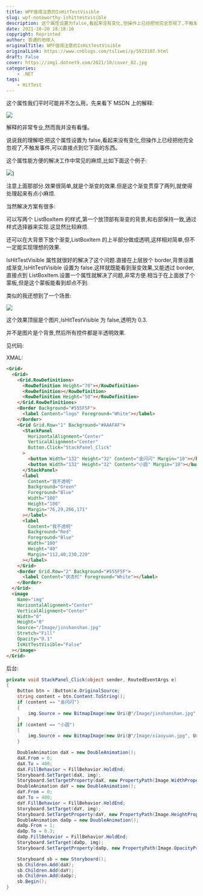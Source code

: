 ```yaml
---
title: WPF值得注意的IsHitTestVisible
slug: wpf-noteworthy-ishittestvisible
description: 这个属性设置为false,看起来没有变化,但操作上已经把他完全忽视了,不触发事件,可以直接点到它下面的东西。
date: 2021-10-20 18:18:16
copyright: Reprinted
author: 普通的地球人
originalTitle: WPF值得注意的IsHitTestVisible
originalLink: https://www.cnblogs.com/tsliwei/p/5923107.html
draft: False
cover: https://img1.dotnet9.com/2021/10/cover_02.jpg
categories: 
    - .NET
tags: 
    - HitTest
---
```


这个属性我们平时可能并不怎么用，先来看下 MSDN 上的解释:

![](https://img1.dotnet9.com/2021/10/0201.png)

解释的非常专业,然而我并没有看懂。

说说我的理解吧:把这个属性设置为 false,看起来没有变化,但操作上已经把他完全忽视了,不触发事件,可以直接点到它下面的东西。

这个属性能方便的解决工作中常见的麻烦,比如下面这个例子:

![](https://img1.dotnet9.com/2021/10/0202.png))

注意上面那部分.效果很简单,就是个渐变的效果.但是这个渐变贯穿了两列,就使得处理起来有点小麻烦.

当然解决方案有很多:

可以写两个 ListBoxItem 的样式,第一个放顶部有渐变的背景,和右部保持一致,通过样式选择器来实现.这显然比较麻烦.

还可以在大背景下放个渐变,ListBoxItem 的上半部分做成透明,这样相对简单,但不一定能实现理想的效果.

IsHitTestVisible 属性就很好的解决了这个问题.直接在上层放个 border,背景设置成渐变,IsHitTestVisible 设置为 false.这样就既能看到渐变效果,又能透过 border,直接点到 ListBoxItem.设置一个属性就解决了问题,非常方便.相当于在上面放了个蒙板,但是这个蒙板能看到却点不到.

类似的我还想到了一个场景:

![](https://img1.dotnet9.com/2021/10/0203.gif)

这个效果顶层是个图片,IsHitTestVisible 为 false,透明为 0.3.

并不是图片是个背景,然后所有控件都是半透明效果.

见代码:

XMAL:

```html
<Grid>
  <Grid>
    <Grid.RowDefinitions>
      <RowDefinition Height="70"></RowDefinition>
      <RowDefinition></RowDefinition>
      <RowDefinition Height="50"></RowDefinition>
    </Grid.RowDefinitions>
    <Border Background="#555F5F">
      <label Content="logo" Foreground="White"></label>
    </Border>
    <Grid Grid.Row="1" Background="#AAAFAF">
      <StackPanel
        HorizontalAlignment="Center"
        VerticalAlignment="Center"
        Button.Click="StackPanel_Click"
      >
        <button Width="132" Height="32" Content="金闪闪" Margin="10"></button>
        <button Width="132" Height="32" Content="小圆" Margin="10"></button>
      </StackPanel>
      <label
        Content="我不透明"
        Background="Green"
        Foreground="Blue"
        Width="100"
        Height="100"
        Margin="76,29,266,171"
      ></label>
      <label
        Content="我不透明"
        Background="Red"
        Foreground="Blue"
        Width="100"
        Height="40"
        Margin="112,40,230,220"
      ></label>
    </Grid>
    <Border Grid.Row="2" Background="#555F5F">
      <label Content="状态栏" Foreground="White"></label>
    </Border>
  </Grid>
  <image
    Name="img"
    HorizontalAlignment="Center"
    VerticalAlignment="Center"
    Width="0"
    Height="0"
    Source="/Image/jinshanshan.jpg"
    Stretch="Fill"
    Opacity="0.1"
    IsHitTestVisible="False"
  ></image>
</Grid>
```

后台:

```C#
private void StackPanel_Click(object sender, RoutedEventArgs e)
{
    Button btn = (Button)e.OriginalSource;
    string content = btn.Content.ToString();
    if (content == "金闪闪")
    {
        img.Source = new BitmapImage(new Uri(@"/Image/jinshanshan.jpg", UriKind.Relative));
    }
    if (content == "小圆")
    {
        img.Source = new BitmapImage(new Uri(@"/Image/xiaoyuan.jpg", UriKind.Relative));
    }

    DoubleAnimation daX = new DoubleAnimation();
    daX.From = 0;
    daX.To = 400;
    daX.FillBehavior = FillBehavior.HoldEnd;
    Storyboard.SetTarget(daX, img);
    Storyboard.SetTargetProperty(daX, new PropertyPath(Image.WidthProperty));
    DoubleAnimation daY = new DoubleAnimation();
    daY.From = 0;
    daY.To = 400;
    daY.FillBehavior = FillBehavior.HoldEnd;
    Storyboard.SetTarget(daY, img);
    Storyboard.SetTargetProperty(daY, new PropertyPath(Image.HeightProperty));
    DoubleAnimation daOp = new DoubleAnimation();
    daOp.From = 1;
    daOp.To = 0.3;
    daOp.FillBehavior = FillBehavior.HoldEnd;
    Storyboard.SetTarget(daOp, img);
    Storyboard.SetTargetProperty(daOp, new PropertyPath(Image.OpacityProperty));

    Storyboard sb = new Storyboard();
    sb.Children.Add(daX);
    sb.Children.Add(daY);
    sb.Children.Add(daOp);
    sb.Begin();
}
```
